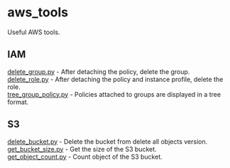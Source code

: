# aws_tools
Useful AWS tools.

## IAM
[delete_group.py](https://github.com/takakabe/aws_tools/blob/master/IAM/delete_group/) - After detaching the policy, delete the group.  
[delete_role.py](https://github.com/takakabe/aws_tools/blob/master/IAM/delete_role/) - After detaching the policy and instance profile, delete the role.  
[tree_group_policy.py](https://github.com/takakabe/aws_tools/blob/master/IAM/tree_group_policy/) - Policies attached to groups are displayed in a tree format.

## S3
[delete_bucket.py](https://github.com/takakabe/aws_tools/tree/master/S3/delete_bucket/) - Delete the bucket from delete all objects version.  
[get_bucket_size.py](https://github.com/takakabe/aws_tools/tree/master/S3/get_bucket_size/) - Get the size of the S3 bucket.  
[get_object_count.py](https://github.com/takakabe/aws_tools/tree/master/S3/get_object_count/) - Count object of the S3 bucket.

